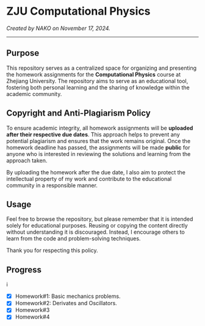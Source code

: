 # ZJU Computational Physics

*Created by NAKO on November 17, 2024.*

---

## Purpose

This repository serves as a centralized space for organizing and presenting the homework assignments for the **Computational Physics** course at Zhejiang University. The repository aims to serve as an educational tool, fostering both personal learning and the sharing of knowledge within the academic community.

## Copyright and Anti-Plagiarism Policy

To ensure academic integrity, all homework assignments will be **uploaded after their respective due dates**. This approach helps to prevent any potential plagiarism and ensures that the work remains original. Once the homework deadline has passed, the assignments will be made **public** for anyone who is interested in reviewing the solutions and learning from the approach taken.

By uploading the homework after the due date, I also aim to protect the intellectual property of my work and contribute to the educational community in a responsible manner.

## Usage

Feel free to browse the repository, but please remember that it is intended solely for educational purposes. Reusing or copying the content directly without understanding it is discouraged. Instead, I encourage others to learn from the code and problem-solving techniques.

Thank you for respecting this policy.
## Progress
i
- [x] Homework#1: Basic mechanics problems.
- [x] Homework#2: Derivates and Oscillators.
- [x] Homework#3
- [x] Homework#4
